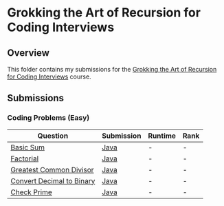 # Grokking the Art of Recursion for Coding Interviews

## Overview
This folder contains my submissions for the [Grokking the Art of Recursion for Coding Interviews](https://www.designgurus.io/course/grokking-recursion-for-coding-interview) course.

## Submissions
### Coding Problems (Easy)
| Question                                                                                                                  | Submission                                                                                                                                              | Runtime | Rank |
|---------------------------------------------------------------------------------------------------------------------------|---------------------------------------------------------------------------------------------------------------------------------------------------------|---------|------|
| [Basic Sum](https://www.designgurus.io/course-play/grokking-recursion/doc/1-basic-sum)                                    | [Java](https://github.com/shumarb/designgurus/blob/main/grokking-the-art-of-recursion-for-coding-interviews/submissions/BasicSum.java)                  | -       | -    |
| [Factorial](https://www.designgurus.io/course-play/grokking-recursion/doc/2-factorial)                                    | [Java](https://github.com/shumarb/designgurus/blob/main/grokking-the-art-of-recursion-for-coding-interviews/submissions/Factorial.java)                 | -       | -    |
| [Greatest Common Divisor](https://www.designgurus.io/course-play/grokking-recursion/doc/3-greatest-common-divisor-gcd)    | [Java](https://github.com/shumarb/designgurus/blob/main/grokking-the-art-of-recursion-for-coding-interviews/submissions/GreatestCommonDivisor.java)     | -       | -    |
| [Convert Decimal to Binary](https://www.designgurus.io/course-play/grokking-recursion/doc/4-converting-decimal-to-binary) | [Java](https://github.com/shumarb/designgurus/blob/main/grokking-the-art-of-recursion-for-coding-interviews/submissions/ConvertingDecimalToBinary.java) | -       | -    |
| [Check Prime](https://www.designgurus.io/course-play/grokking-recursion/doc/5-check-prime)                                | [Java](https://github.com/shumarb/designgurus/blob/main/grokking-the-art-of-recursion-for-coding-interviews/submissions/CheckPrime.java)                | -       | -    |
